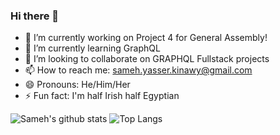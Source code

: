 ### Hi there 👋

- 🔭 I’m currently working on Project 4 for General Assembly!
- 🌱 I’m currently learning GraphQL
- 👯 I’m looking to collaborate on GRAPHQL Fullstack projects
- 📫 How to reach me: sameh.yasser.kinawy@gmail.com
- 😄 Pronouns: He/Him/Her
- ⚡ Fun fact: I'm half Irish half Egyptian

![Sameh's github stats](https://github-readme-stats.vercel.app/api?username=kinawy&theme=nightowl&show_icons=true&hide=issues,stars) ![Top Langs](https://github-readme-stats.vercel.app/api/top-langs/?username=kinawy&layout=compact&theme=nightowl)

<!--
**kinawy/kinawy** is a ✨ _special_ ✨ repository because its `README.md` (this file) appears on your GitHub profile.




-->
